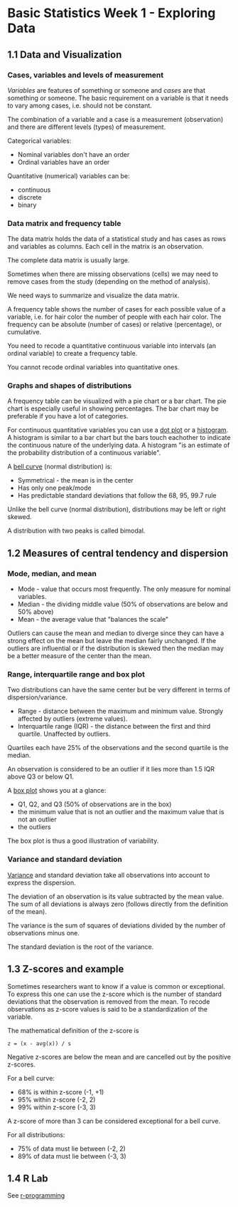 # Basic Statistics Week 1 - Exploring Data

## 1.1 Data and Visualization

### Cases, variables and levels of measurement

*Variables* are features of something or someone and *cases* are that something or someone. The basic requirement on a variable is that it needs to vary among cases, i.e. should not be constant.

The combination of a variable and a case is a measurement (observation) and there are different levels (types) of measurement.

Categorical variables:

* Nominal variables don't have an order
* Ordinal variables have an order

Quantitative (numerical) variables can be:

* continuous
* discrete
* binary

### Data matrix and frequency table

The data matrix holds the data of a statistical study and has cases as rows and variables as columns. Each cell in the matrix is an observation.

The complete data matrix is usually large.

Sometimes when there are missing observations (cells) we may need to remove cases from the study (depending on the method of analysis).

We need ways to summarize and visualize the data matrix.

A frequency table shows the number of cases for each possible value of a variable, i.e. for hair color the number of people with each hair color. The frequency can be absolute (number of cases) or relative (percentage), or cumulative.

You need to recode a quantitative continuous variable into intervals (an ordinal variable) to create a frequency table.

You cannot recode ordinal variables into quantitative ones.

### Graphs and shapes of distributions

A frequency table can be visualized with a pie chart or a bar chart. The pie chart is especially useful in showing percentages. The bar chart may be preferable if you have a lot of categories.

For continuous quantitative variables you can use a [dot plot](https://en.wikipedia.org/wiki/Dot_plot_(statistics)) or a [histogram](https://en.wikipedia.org/wiki/Histogram). A histogram is similar to a bar chart but the bars touch eachother to indicate the continuous nature of the underlying data. A histogram "is an estimate of the probability distribution of a continuous variable".

A [bell curve](http://www.statisticshowto.com/bell-curve/) (normal distribution) is:

* Symmetrical - the mean is in the center
* Has only one peak/mode
* Has predictable standard deviations that follow the 68, 95, 99.7 rule

Unlike the bell curve (normal distribution), distributions may be left or right skewed.

A distribution with two peaks is called bimodal.

## 1.2 Measures of central tendency and dispersion

### Mode, median, and mean

* Mode - value that occurs most frequently. The only measure for nominal variables.
* Median - the dividing middle value (50% of observations are below and 50% above)
* Mean - the average value that "balances the scale"

Outliers can cause the mean and median to diverge since they can have a strong effect on the mean but leave the median fairly unchanged. If the outliers are influential or if the distribution is skewed then the median may be a better measure of the center than the mean.

### Range, interquartile range and box plot

Two distributions can have the same center but be very different in terms of dispersion/variance.

* Range - distance between the maximum and minimum value. Strongly affected by outliers (extreme values).
* Interquartile range (IQR) - the distance between the first and third quartile. Unaffected by outliers.

Quartiles each have 25% of the observations and the second quartile is the median.

An observation is considered to be an outlier if it lies more than 1.5 IQR above Q3 or below Q1.

A [box plot](https://en.wikipedia.org/wiki/Box_plot) shows you at a glance:

* Q1, Q2, and Q3 (50% of observations are in the box)
* the minimum value that is not an outlier and the maximum value that is not an outlier
* the outliers

The box plot is thus a good illustration of variability.

### Variance and standard deviation

[Variance](https://en.wikipedia.org/wiki/Variance) and standard deviation take all observations into account to express the dispersion.

The deviation of an observation is its value subtracted by the mean value. The sum of all
deviations is always zero (follows directly from the definition of the mean).

The variance is the sum of squares of deviations divided by the number of observations minus one.

The standard deviation is the root of the variance.

## 1.3 Z-scores and example

Sometimes researchers want to know if a value is common or exceptional. To express
this one can use the z-score which is the number of standard deviations that the
observation is removed from the mean. To recode observations as z-score values
is said to be a standardization of the variable.

The mathematical definition of the z-score is

```
z = (x - avg(x)) / s
```

Negative z-scores are below the mean and are cancelled out by the positive z-scores.

For a bell curve:

* 68% is within z-score (-1, +1)
* 95% within z-score (-2, 2)
* 99% within z-score (-3, 3)

A z-score of more than 3 can be considered exceptional for a bell curve.

For all distributions:

* 75% of data must lie between (-2, 2)
* 89% of data must lie between (-3, 3)

## 1.4 R Lab

See [r-programming](r-programming.md)
